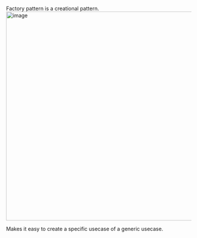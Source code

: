 Factory pattern is a creational pattern. 
<img width="569" alt="image" src="https://github.com/user-attachments/assets/9c663c9b-73d1-4f29-a0ed-9e32fda2555a" />

Makes it easy to create a specific usecase of a generic usecase.
